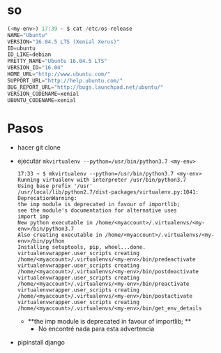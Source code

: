 # so
```js
(<my-env>) 17:39 ~ $ cat /etc/os-release
NAME="Ubuntu"
VERSION="16.04.5 LTS (Xenial Xerus)"
ID=ubuntu
ID_LIKE=debian
PRETTY_NAME="Ubuntu 16.04.5 LTS"
VERSION_ID="16.04"
HOME_URL="http://www.ubuntu.com/"
SUPPORT_URL="http://help.ubuntu.com/"
BUG_REPORT_URL="http://bugs.launchpad.net/ubuntu/"
VERSION_CODENAME=xenial
UBUNTU_CODENAME=xenial
```

# Pasos

- hacer git clone
- ejecutar `mkvirtualenv --python=/usr/bin/python3.7 <my-env>`
    ```
    17:33 ~ $ mkvirtualenv --python=/usr/bin/python3.7 <my-env>
    Running virtualenv with interpreter /usr/bin/python3.7
    Using base prefix '/usr'
    /usr/local/lib/python2.7/dist-packages/virtualenv.py:1041: DeprecationWarning: 
    the imp module is deprecated in favour of importlib; 
    see the module's documentation for alternative uses
    import imp
    New python executable in /home/<myaccount>/.virtualenvs/<my-env>/bin/python3.7
    Also creating executable in /home/<myaccount>/.virtualenvs/<my-env>/bin/python
    Installing setuptools, pip, wheel...done.
    virtualenvwrapper.user_scripts creating /home/<myaccount>/.virtualenvs/<my-env>/bin/predeactivate
    virtualenvwrapper.user_scripts creating /home/<myaccount>/.virtualenvs/<my-env>/bin/postdeactivate
    virtualenvwrapper.user_scripts creating /home/<myaccount>/.virtualenvs/<my-env>/bin/preactivate
    virtualenvwrapper.user_scripts creating /home/<myaccount>/.virtualenvs/<my-env>/bin/postactivate
    virtualenvwrapper.user_scripts creating /home/<myaccount>/.virtualenvs/<my-env>/bin/get_env_details    
    ```
    - **the imp module is deprecated in favour of importlib; **
        - No encontré nada para esta advertencia

- pipinstall django
